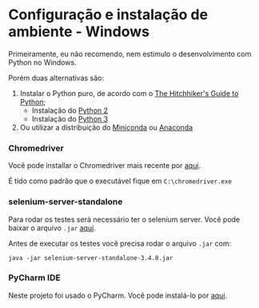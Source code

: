# Configuração e instalação de ambiente - Windows
Primeiramente, eu não recomendo, nem estimulo o desenvolvimento com Python no Windows.

Porém duas alternativas são:
1. Instalar o Python puro, de acordo com o [The Hitchhiker's Guide to Python](https://github.com/kennethreitz/python-guide);
    - Instalação do [Python 2](http://docs.python-guide.org/en/latest/starting/install/win/#install-windows)
    - Instalação do [Python 3](http://docs.python-guide.org/en/latest/starting/install3/win/#install3-windows)
2. Ou utilizar a distribuição do [Miniconda](https://conda.io/docs/install/quick.html) ou [Anaconda](https://conda.io/docs/install/full.html)

### Chromedriver
Você pode installar o Chromedriver mais recente por [aqui](https://chromedriver.storage.googleapis.com/2.30/chromedriver_win32.zip).

É tido como padrão que o executável fique em `C:\chromedriver.exe`

### selenium-server-standalone
Para rodar os testes será necessário ter o selenium server. Você pode baixar o arquivo `.jar` [aqui](https://goo.gl/s4o9Vx).

Antes de executar os testes você precisa rodar o arquivo `.jar` com:
```shell
java -jar selenium-server-standalone-3.4.0.jar
```

### PyCharm IDE
Neste projeto foi usado o PyCharm. Você pode instalá-lo por [aqui](https://www.jetbrains.com/pycharm/download/).